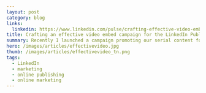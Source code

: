 ```yaml
---
layout: post
category: blog
links:
  linkedin: https://www.linkedin.com/pulse/crafting-effective-video-embed-campaign-linkedin-ray-villalobos
title: Crafting an effective video embed campaign for the LinkedIn Publishing Platform
summary: Recently I launched a campaign promoting our serial content for LinkedIn learning which attained a large number of plays, shares and clickthroughs, so I wanted to share some of the things that worked well within our publishing platform.
hero: /images/articles/effectivevideo.jpg
thumb: /images/articles/effectivevideo_tn.png
tags:
  - LinkedIn
  - marketing
  - online publishing
  - online marketing
---
```

